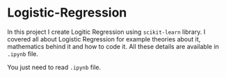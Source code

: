 # Logistic-Regression

In this project I create Logitic Regression using `scikit-learn` library. I covered all about Logistic Regression for example theories about it, mathematics behind it and how to code it. All these details are available in `.ipynb` file.

You just need to read `.ipynb` file.
